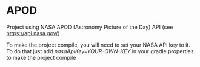 # APOD

Project using NASA APOD (Astronomy Picture of the Day) API (see https://api.nasa.gov/)

To make the project compile, you will need to set your NASA API key to it.
To do that just add *nasaApiKey=YOUR-OWN-KEY* in your gradle.properties to make the project compile